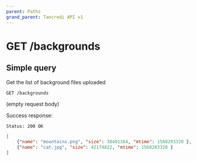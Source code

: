 ```yaml
---
parent: Paths
grand_parent: Tancredi API v1
---
```


# GET /backgrounds

## Simple query

Get the list of background files uploaded

```text
GET /backgrounds
```

(empty request body)

Success response:

    Status: 200 OK

```json
[
    {"name": "mountains.png", "size": 38491164, "mtime": 1568203320 },
    {"name": "cat.jpg", "size": 42174822, "mtime": 1568203320 }
]
```
